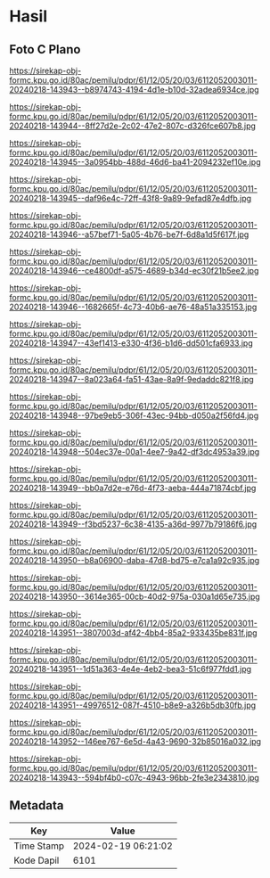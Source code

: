 # Hasil

## Foto C Plano

https://sirekap-obj-formc.kpu.go.id/80ac/pemilu/pdpr/61/12/05/20/03/6112052003011-20240218-143943--b8974743-4194-4d1e-b10d-32adea6934ce.jpg

https://sirekap-obj-formc.kpu.go.id/80ac/pemilu/pdpr/61/12/05/20/03/6112052003011-20240218-143944--8ff27d2e-2c02-47e2-807c-d326fce607b8.jpg

https://sirekap-obj-formc.kpu.go.id/80ac/pemilu/pdpr/61/12/05/20/03/6112052003011-20240218-143945--3a0954bb-488d-46d6-ba41-2094232ef10e.jpg

https://sirekap-obj-formc.kpu.go.id/80ac/pemilu/pdpr/61/12/05/20/03/6112052003011-20240218-143945--daf96e4c-72ff-43f8-9a89-9efad87e4dfb.jpg

https://sirekap-obj-formc.kpu.go.id/80ac/pemilu/pdpr/61/12/05/20/03/6112052003011-20240218-143946--a57bef71-5a05-4b76-be7f-6d8a1d5f617f.jpg

https://sirekap-obj-formc.kpu.go.id/80ac/pemilu/pdpr/61/12/05/20/03/6112052003011-20240218-143946--ce4800df-a575-4689-b34d-ec30f21b5ee2.jpg

https://sirekap-obj-formc.kpu.go.id/80ac/pemilu/pdpr/61/12/05/20/03/6112052003011-20240218-143946--1682665f-4c73-40b6-ae76-48a51a335153.jpg

https://sirekap-obj-formc.kpu.go.id/80ac/pemilu/pdpr/61/12/05/20/03/6112052003011-20240218-143947--43ef1413-e330-4f36-b1d6-dd501cfa6933.jpg

https://sirekap-obj-formc.kpu.go.id/80ac/pemilu/pdpr/61/12/05/20/03/6112052003011-20240218-143947--8a023a64-fa51-43ae-8a9f-9edaddc821f8.jpg

https://sirekap-obj-formc.kpu.go.id/80ac/pemilu/pdpr/61/12/05/20/03/6112052003011-20240218-143948--97be9eb5-306f-43ec-94bb-d050a2f56fd4.jpg

https://sirekap-obj-formc.kpu.go.id/80ac/pemilu/pdpr/61/12/05/20/03/6112052003011-20240218-143948--504ec37e-00a1-4ee7-9a42-df3dc4953a39.jpg

https://sirekap-obj-formc.kpu.go.id/80ac/pemilu/pdpr/61/12/05/20/03/6112052003011-20240218-143949--bb0a7d2e-e76d-4f73-aeba-444a71874cbf.jpg

https://sirekap-obj-formc.kpu.go.id/80ac/pemilu/pdpr/61/12/05/20/03/6112052003011-20240218-143949--f3bd5237-6c38-4135-a36d-9977b79186f6.jpg

https://sirekap-obj-formc.kpu.go.id/80ac/pemilu/pdpr/61/12/05/20/03/6112052003011-20240218-143950--b8a06900-daba-47d8-bd75-e7ca1a92c935.jpg

https://sirekap-obj-formc.kpu.go.id/80ac/pemilu/pdpr/61/12/05/20/03/6112052003011-20240218-143950--3614e365-00cb-40d2-975a-030a1d65e735.jpg

https://sirekap-obj-formc.kpu.go.id/80ac/pemilu/pdpr/61/12/05/20/03/6112052003011-20240218-143951--3807003d-af42-4bb4-85a2-933435be831f.jpg

https://sirekap-obj-formc.kpu.go.id/80ac/pemilu/pdpr/61/12/05/20/03/6112052003011-20240218-143951--1d51a363-4e4e-4eb2-bea3-51c6f977fdd1.jpg

https://sirekap-obj-formc.kpu.go.id/80ac/pemilu/pdpr/61/12/05/20/03/6112052003011-20240218-143951--49976512-087f-4510-b8e9-a326b5db30fb.jpg

https://sirekap-obj-formc.kpu.go.id/80ac/pemilu/pdpr/61/12/05/20/03/6112052003011-20240218-143952--146ee767-6e5d-4a43-9690-32b85016a032.jpg

https://sirekap-obj-formc.kpu.go.id/80ac/pemilu/pdpr/61/12/05/20/03/6112052003011-20240218-143943--594bf4b0-c07c-4943-96bb-2fe3e2343810.jpg


## Metadata

| Key        | Value               |
| ---------- | ------------------- |
| Time Stamp | 2024-02-19 06:21:02 |
| Kode Dapil | 6101                |



